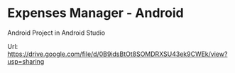 # Expenses Manager - Android
Android Project in Android Studio

Url: https://drive.google.com/file/d/0B9idsBtOt8SOMDRXSU43ek9CWEk/view?usp=sharing
